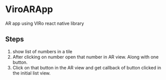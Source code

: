 # ViroARApp
AR app using VIRo react native library
## Steps
1. show list of numbers in a tile
2. After clicking on number open that number in AR view. Along with one button. 
3. Click on that button in the AR view and get callback of button clicked in the initial list view.
